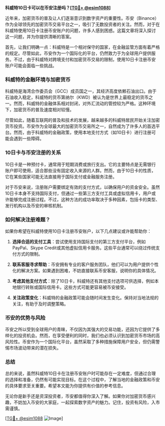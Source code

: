 **科威特10日卡可以在币安注册吗？[[TG💪+ @esim1088](https://t.me/s/esim1088)]**

近年来，加密货币的普及让人们逐渐意识到数字资产的重要性。币安（Binance）作为全球领先的加密货币交易平台之一，吸引了无数投资者的关注。然而，对于在科威特使用10日卡注册币安账户的问题，许多人感到困惑。这篇文章将深入探讨这一问题，并为你提供清晰的答案。

首先，让我们明确一点：科威特是一个相对保守的国家，在金融监管方面有着严格的规定。尽管如此，币安作为一个国际化的平台，仍然致力于为全球用户提供服务。不过，由于科威特对跨境支付和加密货币交易的限制，使用10日卡注册币安账户可能会面临一些挑战。

### 科威特的金融环境与加密货币

科威特是海湾合作委员会（GCC）成员国之一，其经济高度依赖石油出口。由于石油收入稳定，科威特的货币第纳尔（KWD）被认为是世界上最稳定的货币之一。然而，科威特的金融体系相对封闭，对外汇流动的管控较为严格。这种环境下，加密货币的普及速度相对较慢。

尽管如此，随着互联网的普及和技术的发展，越来越多的科威特居民开始关注加密货币投资。币安作为全球最大的加密货币交易所之一，自然成为了许多人的首选平台。然而，由于科威特的金融政策，使用本地支付方式（如10日卡）进行注册可能会遇到一些障碍。

### 10日卡与币安注册的关系

10日卡是一种预付卡，通常用于短期消费或旅行支出。它的主要特点是无需银行账户即可使用，适合那些没有固定收入来源的人群。然而，由于10日卡的性质，它在某些国家可能无法直接用于国际支付或金融服务注册。

对于币安来说，注册账户需要绑定有效的支付方式，以确保用户的资金安全。虽然10日卡本身不支持国际支付，但通过一些第三方支付工具或虚拟信用卡，用户或许能够完成注册过程。不过，这种方法的成功率取决于多种因素，包括卡的类型、发行机构以及币安的审核机制。

### 如何解决注册难题？

如果你希望在科威特使用10日卡注册币安账户，以下几点建议或许能帮助你：

1. **选择合适的支付工具**：尝试使用支持国际支付的第三方支付平台，例如PayPal、Skype Credit或其他虚拟信用卡服务。这些平台通常可以绕过传统支付方式的限制。

2. **联系客服寻求帮助**：币安拥有专业的客户服务团队，他们可以为用户提供个性化的解决方案。如果遇到困难，不妨直接联系币安客服，说明你的具体情况。

3. **考虑其他支付方式**：除了10日卡，科威特还有其他支付选项可供选择，例如本地银行转账或国际信用卡。这些方式可能更容易被币安接受。

4. **关注政策变化**：科威特的金融政策可能会随时间发生变化。保持对当地法规的关注，有助于及时调整策略。

### 币安的优势与风险

币安之所以受到全球用户的青睐，不仅因为其强大的交易功能，还因为它提供了多样化的投资机会。然而，在享受便利的同时，我们也必须认识到加密货币市场的高风险性。币安作为一个国际化平台，虽然采取了多种措施保障用户安全，但仍需警惕市场波动带来的潜在损失。

### 总结

总的来说，虽然科威特10日卡在注册币安账户时可能存在一定难度，但通过合理的选择和准备，仍然有可能实现目标。在这个过程中，了解当地的金融政策和币安的具体要求至关重要。希望本文能为你提供有价值的参考信息。

无论你是新手还是资深投资者，币安都值得你深入了解。如果你对加密货币感兴趣，不妨加入币安的大家庭，一起探索数字资产的魅力。记住，投资有风险，入市需谨慎。

[[TG💪+ @esim1088](https://t.me/s/esim1088) ![Image](https://i.postimg.cc/4NQfJmqS/Snipaste-2025-05-13-00-14-12.png)]